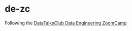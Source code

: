 # de-zc
Following the [DataTalksClub Data Engineering ZoomCamp]([url](https://github.com/DataTalksClub/data-engineering-zoomcamp)https://github.com/DataTalksClub/data-engineering-zoomcamp)
